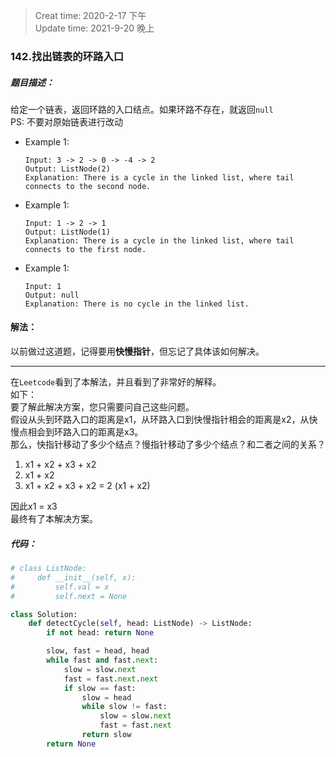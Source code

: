 > Creat time: 2020-2-17 下午  
> Update time: 2021-9-20 晚上
### 142.找出链表的环路入口
##### 题目描述：
给定一个链表，返回环路的入口结点。如果环路不存在，就返回`null`  
PS: 不要对原始链表进行改动

- Example 1:
    ```
    Input: 3 -> 2 -> 0 -> -4 -> 2
    Output: ListNode(2)
    Explanation: There is a cycle in the linked list, where tail connects to the second node.
    ```  
- Example 1:
    ```
    Input: 1 -> 2 -> 1
    Output: ListNode(1)
    Explanation: There is a cycle in the linked list, where tail connects to the first node.
    ```  
- Example 1:
    ```
    Input: 1
    Output: null
    Explanation: There is no cycle in the linked list.
    ```  

#### 解法：  
  
以前做过这道题，记得要用**快慢指针**，但忘记了具体该如何解决。  
  
---
在`Leetcode`看到了本解法，并且看到了非常好的解释。  
如下：  
要了解此解决方案，您只需要问自己这些问题。  
假设从头到环路入口的距离是x1，从环路入口到快慢指针相会的距离是x2，从快慢点相会到环路入口的距离是x3。  
那么，快指针移动了多少个结点？慢指针移动了多少个结点？和二者之间的关系？  
1. x1 + x2 + x3 + x2
2. x1 + x2
3. x1 + x2 + x3 + x2 = 2 (x1 + x2)  

因此x1 = x3  
最终有了本解决方案。

##### 代码：

```python
# class ListNode:
#     def __init__(self, x):
#         self.val = x
#         self.next = None

class Solution:
    def detectCycle(self, head: ListNode) -> ListNode:
        if not head: return None

        slow, fast = head, head
        while fast and fast.next:
            slow = slow.next
            fast = fast.next.next
            if slow == fast:
                slow = head
                while slow != fast:
                    slow = slow.next
                    fast = fast.next
                return slow
        return None
```
